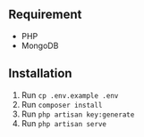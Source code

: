 ## Requirement
- PHP
- MongoDB

## Installation
1. Run `cp .env.example .env`
2. Run `composer install`
3. Run `php artisan key:generate`
4. Run `php artisan serve`